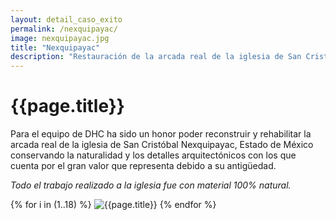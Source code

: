 ```yaml
---
layout: detail_caso_exito
permalink: /nexquipayac/
image: nexquipayac.jpg
title: "Nexquipayac"
description: "Restauración de la arcada real de la iglesia de San Cristóbal Nexquipayac, Estado de México..."
---
```


<div class="container-fluid mt-3 pb-3">
    <div class="container bg-white">
        <div class="p-5 ">
            <h1 class="cnt-title">{{page.title}}</h1>
            <p>
                Para el equipo de DHC ha sido un honor poder reconstruir y rehabilitar la arcada real de la iglesia de San Cristóbal Nexquipayac, Estado de México conservando la naturalidad y los detalles arquitectónicos con los que cuenta por el gran valor que representa debido a su antigüedad.
            </p>
            <p class="text-inportant-resalt">
                <em>Todo el trabajo realizado a la iglesia fue con material 100% natural.</em>
            </p>
        </div>
        <div id="gallery" class="container-gallery">
            {% for i in (1..18) %}
            <img alt="{{page.title}}" src="/assets/images/gallerys/nexquipayac/thumbnail/{{i}}.jpg"
                data-image="/assets/images/gallerys/nexquipayac/{{i}}.jpg" data-description="{{page.title}}">
            {% endfor %}
        </div>
    </div>
</div>